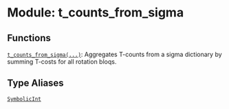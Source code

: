 # Module: t_counts_from_sigma






## Functions

[`t_counts_from_sigma(...)`](../../qualtran/resource_counting/t_counts_from_sigma/t_counts_from_sigma.md): Aggregates T-counts from a sigma dictionary by summing T-costs for all rotation bloqs.

## Type Aliases

[`SymbolicInt`](../../qualtran/resource_counting/symbolic_counting_utils/SymbolicInt.md)

